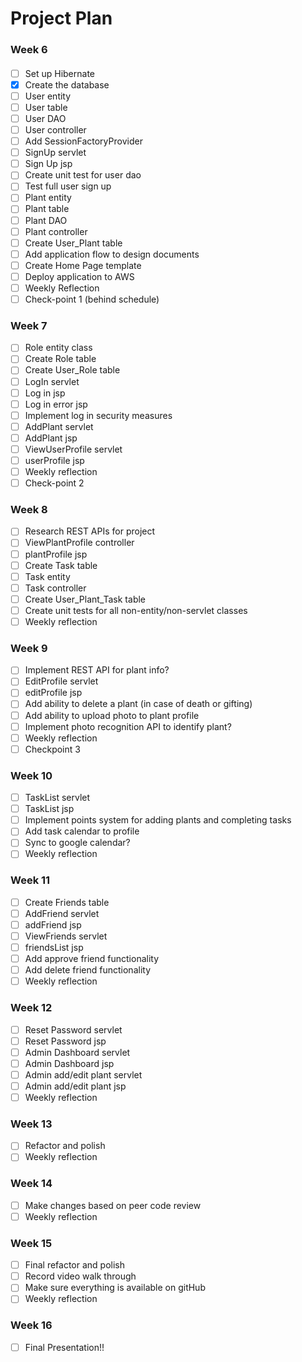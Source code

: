 # Project Plan

### Week 6
####
- [ ] Set up Hibernate
- [x] Create the database
- [ ] User entity
- [ ] User table
- [ ] User DAO
- [ ] User controller
- [ ] Add SessionFactoryProvider
- [ ] SignUp servlet
- [ ] Sign Up jsp
- [ ] Create unit test for user dao
- [ ] Test full user sign up
- [ ] Plant entity
- [ ] Plant table
- [ ] Plant DAO
- [ ] Plant controller
- [ ] Create User_Plant table
- [ ] Add application flow to design documents
- [ ] Create Home Page template
- [ ] Deploy application to AWS
- [ ] Weekly Reflection
- [ ] Check-point 1 (behind schedule)

### Week 7
- [ ] Role entity class
- [ ] Create Role table
- [ ] Create User_Role table
- [ ] LogIn servlet
- [ ] Log in jsp
- [ ] Log in error jsp
- [ ] Implement log in security measures
- [ ] AddPlant servlet
- [ ] AddPlant jsp
- [ ] ViewUserProfile servlet
- [ ] userProfile jsp
- [ ] Weekly reflection
- [ ] Check-point 2

### Week 8
- [ ] Research REST APIs for project
- [ ] ViewPlantProfile controller
- [ ] plantProfile jsp
- [ ] Create Task table
- [ ] Task entity
- [ ] Task controller
- [ ] Create User_Plant_Task table
- [ ] Create unit tests for all non-entity/non-servlet classes
- [ ] Weekly reflection

### Week 9
- [ ] Implement REST API for plant info?
- [ ] EditProfile servlet
- [ ] editProfile jsp
- [ ] Add ability to delete a plant (in case of death or gifting)
- [ ] Add ability to upload photo to plant profile
- [ ] Implement photo recognition API to identify plant?
- [ ] Weekly reflection
- [ ] Checkpoint 3

### Week 10
- [ ] TaskList servlet
- [ ] TaskList jsp
- [ ] Implement points system for adding plants and completing tasks
- [ ] Add task calendar to profile
- [ ] Sync to google calendar?
- [ ] Weekly reflection

### Week 11
- [ ] Create Friends table
- [ ] AddFriend servlet
- [ ] addFriend jsp
- [ ] ViewFriends servlet
- [ ] friendsList jsp
- [ ] Add approve friend functionality
- [ ] Add delete friend functionality
- [ ] Weekly reflection

### Week 12
- [ ] Reset Password servlet
- [ ] Reset Password jsp
- [ ] Admin Dashboard servlet
- [ ] Admin Dashboard jsp
- [ ] Admin add/edit plant servlet
- [ ] Admin add/edit plant jsp
- [ ] Weekly reflection

### Week 13
- [ ] Refactor and polish
- [ ] Weekly reflection

### Week 14
- [ ] Make changes based on peer code review
- [ ] Weekly reflection

### Week 15
- [ ] Final refactor and polish
- [ ] Record video walk through
- [ ] Make sure everything is available on gitHub
- [ ] Weekly reflection

### Week 16
- [ ] Final Presentation!!










